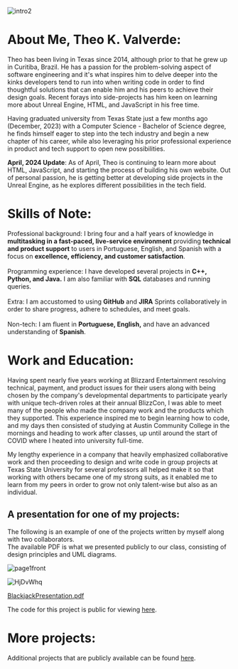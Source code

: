 ![intro2](https://github.com/ValverdeATX/ValverdeATX.github.io/assets/157517708/8555d4e6-27f9-4210-855e-602d6eba3acd)

# About Me, Theo K. Valverde:

Theo has been living in Texas since 2014, although prior to that he grew up in Curitiba, Brazil. He has a passion for the problem-solving aspect of software engineering and it's what inspires him to delve deeper into the kinks developers tend to run into when writing code in order to find thoughtful solutions that can enable him and his peers to achieve their design goals. Recent forays into side-projects has him keen on learning more about Unreal Engine, HTML, and JavaScript in his free time.

Having graduated university from Texas State just a few months ago (December, 2023) with a Computer Science - Bachelor of Science degree, he finds himself eager to step into the tech industry and begin a new chapter of his career, while also leveraging his prior professional experience in product and tech support to open new possibilities.

<b>April, 2024 Update</b>: As of April, Theo is continuing to learn more about HTML, JavaScript, and starting the process of building his own website. Out of personal passion, he is getting better at developing side projects in the Unreal Engine, as he explores different possibilities in the tech field.

# Skills of Note:

Professional background: I bring four and a half years of knowledge in <b>multitasking in a fast-paced, live-service environment</b> providing <b>technical and product support</b> to users in Portuguese, English, and Spanish with a focus on <b>excellence, efficiency, and customer satisfaction</b>.<br><br>
Programming experience: I have developed several projects in <b>C++, Python, and Java.</b> I am also familiar with <b>SQL</b> databases and running queries.<br><br>
Extra: I am accustomed to using <b>GitHub</b> and <b>JIRA</b> Sprints collaboratively in order to share progress, adhere to schedules, and meet goals.<br><br>
Non-tech: I am fluent in <b>Portuguese, English,</b> and have an advanced understanding of <b>Spanish</b>.

# Work and Education: 

Having spent nearly five years working at Blizzard Entertainment resolving technical, payment, and product issues for their users along with being chosen by the company's developmental departments to participate yearly with unique tech-driven roles at their annual BlizzCon, I was able to meet many of the people who made the company work and the products which they supported. This experience inspired me to begin learning how to code, and my days then consisted of studying at Austin Community College in the mornings and heading to work after classes, up until around the start of COVID where I heated into university full-time.

My lengthy experience in a company that heavily emphasized collaborative work and then proceeding to design and write code in group projects at Texas State University for several professors all helped make it so that working with others became one of my strong suits, as it enabled me to learn from my peers in order to grow not only talent-wise but also as an individual.

## A presentation for one of my projects:

The following is an example of one of the projects written by myself along with two collaborators.<br>
The available PDF is what we presented publicly to our class, consisting of design principles and UML diagrams.

![page1front](https://github.com/ValverdeATX/ValverdeATX.github.io/assets/157517708/45aa56be-eb74-4ac8-a74e-e1a2f0983f32)

![HjDvWhq](https://github.com/ValverdeATX/ValverdeATX.github.io/assets/157517708/7cc3e454-6e9f-4eba-90ef-49ebdf5385df)

[BlackjackPresentation.pdf](https://github.com/ValverdeATX/ValverdeATX.github.io/files/14352682/BlackjackPresentation.pdf)

The code for this project is public for viewing [here](https://github.com/ValverdeATX/BlackjackSimulator).

# More projects:

Additional projects that are publicly available can be found [here](https://github.com/ValverdeATX).

